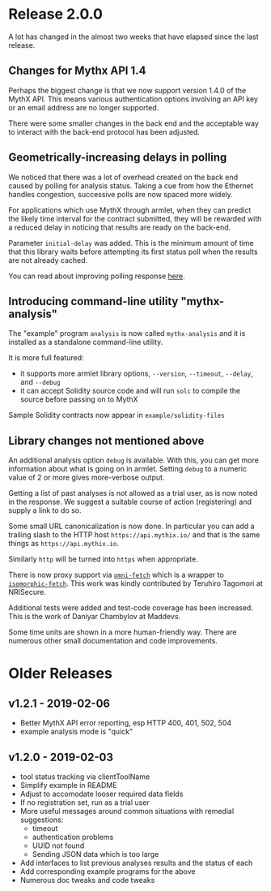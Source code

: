 Release 2.0.0
=================

A lot has changed in the almost two weeks that have
elapsed since the last release.

Changes for Mythx API 1.4
-------------------------------

Perhaps the biggest change is that we now support version 1.4.0 of the MythX API.
This means various authentication options involving an API key or an email address
are no longer supported.

There were some smaller changes in the back end and the
acceptable way to interact with the back-end protocol has been adjusted.


Geometrically-increasing delays in polling
-----------------------------------------------------

We noticed that there was a lot of overhead created on the back end caused by
polling for analysis status. Taking a cue from how the Ethernet
handles congestion, successive polls are now spaced more widely.

For applications which use MythX through armlet, when they can predict
the likely time interval for the contract submitted, they will be
rewarded with a reduced delay in noticing that results are ready on the back-end.

Parameter `initial-delay` was added. This is the minimum amount of
time that this library waits before attempting its first status poll
when the results are not already cached.

You can read about improving polling response [here](https://github.com/ConsenSys/armlet/#improving-polling-response).


Introducing command-line utility "mythx-analysis"
-------------------------------------------------------------

The "example" program `analysis` is now called `mythx-analysis` and it
is installed as a standalone command-line utility.

It is more full featured:

   * it supports more armlet library options,
     `--version`, `--timeout`, `--delay`, and `--debug`
   * it can accept Solidity source code and will run `solc` to compile the source before passing
     on to MythX

Sample Solidity contracts now appear in `example/solidity-files`


Library changes not mentioned above
--------------------------------------------

An additional analysis option `debug` is available. With this, you
can get more information about what is going on in armlet. Setting
`debug` to a numeric value of 2 or more gives more-verbose
output.


Getting a list of past analyses is not allowed as a trial user, as
is now noted in the response. We suggest a suitable course of action
(registering) and supply a link to do so.

Some small URL canonicalization is now done. In particular you can add a trailing slash
to the HTTP host `https://api.mythix.io/` and that is the same things as `https://api.mythix.io`.

Similarly `http` will be turned into `https` when appropriate.

There is now proxy support via
[`omni-fetch`](https://www.npmjs.com/package/omni-fetch) which is a
wrapper to
[`isomorphic-fetch`](https://www.npmjs.com/package/isomorphic-fetch). This
work was kindly contributed by Teruhiro Tagomori at NRISecure.

Additional tests were added and test-code coverage has been
increased. This is the work of Daniyar Chambylov at Maddevs.

Some time units are shown in a more human-friendly way. There are numerous other small documentation and code improvements.

Older Releases
=================

v1.2.1 - 2019-02-06
-----------------------

- Better MythX API error reporting, esp HTTP 400, 401, 502, 504
- example analysis mode is "quick"

v1.2.0 - 2019-02-03
-----------------------

- tool status tracking via clientToolName
- Simplify example in README
- Adjust to accomodate looser required data fields
- If no registration set, run as a trial user
- More useful messages around common situations with remedial suggestions:
  * timeout
  * authentication problems
  * UUID not found
  * Sending JSON data which is too large
- Add interfaces to list previous analyses results and the status of each
- Add corresponding example programs for the above
- Numerous doc tweaks and code tweaks
